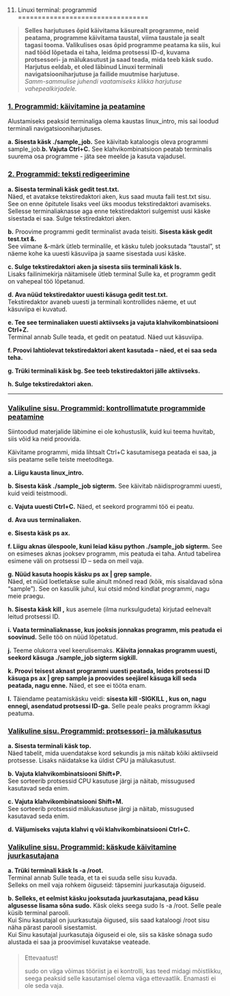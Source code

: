 



 11. Linuxi terminal: programmid
=================================











> 
> 
> **Selles harjutuses õpid käivitama käsurealt programme, neid peatama, programme käivitama taustal, viima taustale ja sealt tagasi tooma. Valikulises osas õpid programme peatama ka siis, kui nad tööd lõpetada ei taha, leidma protsessi ID-d, kuvama protsessori- ja mälukasutust ja saad teada, mida teeb käsk sudo. Harjutus eeldab, et oled läbinud Linuxi terminali navigatsiooniharjutuse ja failide muutmise harjutuse.**  
> *Samm-sammulise juhendi vaatamiseks klikka harjutuse vahepealkirjadele.*
> 
> 
> 
> 



### [**1. Programmid: käivitamine ja peatamine**](#)






 Alustamiseks peaksid terminaliga olema kaustas linux\_intro, mis sai loodud terminali navigatsiooniharjutuses.




**a. Sisesta käsk ./sample\_job.** See käivitab kataloogis oleva programmi sample\_job.**b. Vajuta Ctrl+C.** See klahvikombinatsioon peatab terminalis suurema osa programme - jäta see meelde ja kasuta vajadusel.









### [**2. Programmid: teksti redigeerimine**](#)






**a. Sisesta terminali käsk gedit test.txt.**  
Näed, et avatakse tekstiredaktori aken, kus saad muuta faili test.txt sisu. See on enne õpitutele lisaks veel üks moodus tekstiredaktori avamiseks.  
Sellesse terminaliaknasse aga enne tekstiredaktori sulgemist uusi käske sisestada ei saa. Sulge tekstiredaktori aken.




**b.** Proovime programmi gedit terminalist avada teisiti. **Sisesta käsk gedit test.txt &.**  
See viimane &-märk ütleb terminalile, et käsku tuleb jooksutada “taustal”, st näeme kohe ka uuesti käsuviipa ja saame sisestada uusi käske.




**c. Sulge tekstiredaktori aken ja sisesta siis terminali käsk ls.**  
Lisaks failinimekirja näitamisele ütleb terminal Sulle ka, et programm gedit on vahepeal töö lõpetanud.




**d. Ava nüüd tekstiredaktor uuesti käsuga gedit test.txt.**  
Tekstiredaktor avaneb uuesti ja terminali kontrollides näeme, et uut käsuviipa ei kuvatud.




**e. Tee see terminaliaken uuesti aktiivseks ja vajuta klahvikombinatsiooni Ctrl+Z.**  
Terminal annab Sulle teada, et gedit on peatatud. Näed uut käsuviipa.




**f. Proovi lahtiolevat tekstiredaktori akent kasutada – näed, et ei saa seda teha.**




**g. Trüki terminali käsk bg. See teeb tekstiredaktori jälle aktiivseks.**




**h. Sulge tekstiredaktori aken.**





---



### [**Valikuline sisu. Programmid: kontrollimatute programmide peatamine**](#)

  
Siintoodud materjalide läbimine ei ole kohustuslik, kuid kui teema huvitab, siis võid ka neid proovida.




 Käivitame programmi, mida lihtsalt Ctrl+C kasutamisega peatada ei saa, ja siis peatame selle teiste meetoditega.




**a. Liigu kausta linux\_intro.**




**b. Sisesta käsk ./sample\_job sigterm.** See käivitab näidisprogrammi uuesti, kuid veidi teistmoodi.




**c. Vajuta uuesti Ctrl+C.** Näed, et seekord programmi töö ei peatu.




**d. Ava uus terminaliaken.**




**e. Sisesta käsk ps ax.**




**f. Liigu aknas ülespoole, kuni leiad käsu python ./sample\_job sigterm.** See on esimeses aknas jooksev programm, mis peatuda ei taha. Antud tabelirea esimene väli on protsessi ID – seda on meil vaja.




**g. Nüüd kasuta hoopis käsku ps ax | grep sample.**  
Näed, et nüüd loetletakse sulle ainult mõned read (kõik, mis sisaldavad sõna “sample”). See on kasulik juhul, kui otsid mõnd kindlat programmi, nagu meie praegu.




**h. Sisesta käsk kill <id>,** kus <id> asemele (ilma nurksulgudeta) kirjutad eelnevalt leitud protsessi ID.




**i. Vaata terminaliaknasse, kus jooksis jonnakas programm, mis peatuda ei soovinud.** Selle töö on nüüd lõpetatud.




**j.** Teeme olukorra veel keerulisemaks. **Käivita jonnakas programm uuesti, seekord käsuga ./sample\_job sigterm sigkill.**




**k. Proovi teisest aknast programmi uuesti peatada, leides protsessi ID käsuga ps ax | grep sample ja proovides seejärel käsuga kill seda peatada, nagu enne.** Näed, et see ei tööta enam.




**l.** Täiendame peatamiskäsku veidi: **sisesta kill -SIGKILL <id>, kus <id> on, nagu ennegi, asendatud protsessi ID-ga.** Selle peale peaks programm ikkagi peatuma.









### [**Valikuline sisu. Programmid: protsessori- ja mälukasutus**](#)






**a. Sisesta terminali käsk top.**  
Näed tabelit, mida uuendatakse kord sekundis ja mis näitab kõiki aktiivseid protsesse. Lisaks näidatakse ka üldist CPU ja mälukasutust.




**b. Vajuta klahvikombinatsiooni Shift+P.**  
See sorteerib protsessid CPU kasutuse järgi ja näitab, missugused kasutavad seda enim.




**c. Vajuta klahvikombinatsiooni Shift+M.**  
See sorteerib protsessid mälukasutuse järgi ja näitab, missugused kasutavad seda enim.




**d. Väljumiseks vajuta klahvi q või klahvikombinatsiooni Ctrl+C.**









### [**Valikuline sisu. Programmid: käskude käivitamine juurkasutajana**](#)






**a. Trüki terminali käsk ls -a /root.**  
Terminal annab Sulle teada, et ta ei suuda selle sisu kuvada.  
Selleks on meil vaja rohkem õiguseid: täpsemini juurkasutaja õiguseid.




**b. Selleks, et eelmist käsku jooksutada juurkasutajana, pead käsu algusesse lisama sõna sudo.** Käsk oleks seega sudo ls -a /root. Selle peale küsib terminal parooli.  
Kui Sinu kasutajal on juurkasutaja õigused, siis saad kataloogi /root sisu näha pärast parooli sisestamist.  
Kui Sinu kasutajal juurkasutaja õiguseid ei ole, siis sa käske sõnaga sudo alustada ei saa ja proovimisel kuvatakse veateade.




> 
> #### 
>  Ettevaatust!
> 
> 
> 
> sudo on väga võimas tööriist ja ei kontrolli, kas teed midagi mõistlikku, seega peaksid selle kasutamisel olema väga ettevaatlik. Enamasti ei ole seda vaja.
> 
> 




